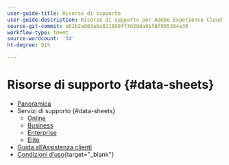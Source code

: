 ```yaml
---
user-guide-title: Risorse di supporto
user-guide-description: Risorse di supporto per Adobe Experience Cloud e Adobe Experience Platform.
source-git-commit: a61b2a003aba811899ff7d28da91f0f955384e30
workflow-type: tm+mt
source-wordcount: '34'
ht-degree: 91%

---
```



# Risorse di supporto {#data-sheets}

+ [Panoramica](overview.md)
+ Servizi di supporto {#data-sheets}
   + [Online](online.md)
   + [Business](business.md)
   + [Enterprise](enterprise.md)
   + [Elite](elite.md)
+ [Guida all’Assistenza clienti](support-guide.md)
+ [Condizioni d’uso](https://helpx.adobe.com/it/support/programs/support-policies-terms-conditions.html){target=&quot;_blank&quot;}

<!--

Articles must be added to this TOC file in order to render.

Use this list format to specify links to articles and section headings that expand and collapse in the left rail of the user guide.

An article link CANNOT be used as a section heading.
-->

